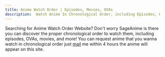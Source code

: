 ```yaml
---
title: Anime Watch Order | Episodes, Movies, OVAs
description:  Watch Anime In Chronological Order, including Episodes, OVAs, Movies, and more!
---
```

Searching for Anime Watch Order Website? Don't worry SageAnime is there you can discover the proper chronological order to watch them, including episodes, OVAs, movies, and more! You can request anime that you wanna watch in chronological order just <a href="mailto:sageanime.com@gmail.com">mail</a> me within 4 hours the anime will appear on this site. 
